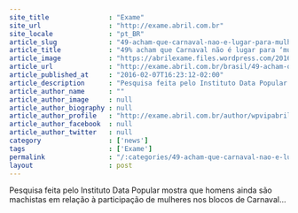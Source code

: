```yaml
---
site_title               : "Exame"
site_url                 : "http://exame.abril.com.br"
site_locale              : "pt_BR"
article_slug             : "49-acham-que-carnaval-nao-e-lugar-para-mulher-direita"
article_title            : "49% acham que Carnaval não é lugar para ‘mulher direita’"
article_image            : "https://abrilexame.files.wordpress.com/2016/09/size_960_16_9_carnaval-em-bh10.jpg?quality=70&strip=all&w=960"
article_url              : "http://exame.abril.com.br/brasil/49-acham-que-carnaval-nao-e-lugar-para-mulher-direita/"
article_published_at     : "2016-02-07T16:23:12-02:00"
article_description      : "Pesquisa feita pelo Instituto Data Popular mostra que homens ainda são machistas em relação à participação de mulheres nos blocos de Carnaval..."
article_author_name      : ""
article_author_image     : null
article_author_biography : null
article_author_profile   : "http://exame.abril.com.br/author/wpvipabril/"
article_author_facebook  : null
article_author_twitter   : null
category                 : ['news']
tags                     : ['Exame']
permalink                : "/:categories/49-acham-que-carnaval-nao-e-lugar-para-mulher-direita/"
layout                   : post
---
```


Pesquisa feita pelo Instituto Data Popular mostra que homens ainda são machistas em relação à participação de mulheres nos blocos de Carnaval...
